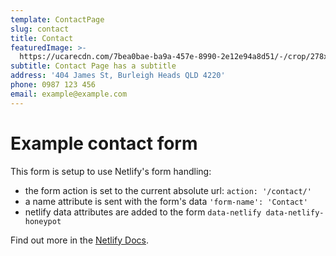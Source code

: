 ```yaml
---
template: ContactPage
slug: contact
title: Contact
featuredImage: >-
  https://ucarecdn.com/7bea0bae-ba9a-457e-8990-2e12e94a8d51/-/crop/278x227/122,0/-/preview/
subtitle: Contact Page has a subtitle
address: '404 James St, Burleigh Heads QLD 4220'
phone: 0987 123 456
email: example@example.com
---
```


# Example contact form

This form is setup to use Netlify's form handling:

- the form action is set to the current absolute url: `action: '/contact/'`
- a name attribute is sent with the form's data `'form-name': 'Contact'`
- netlify data attributes are added to the form `data-netlify data-netlify-honeypot`

Find out more in the [Netlify Docs](https://www.netlify.com/docs/form-handling/).

